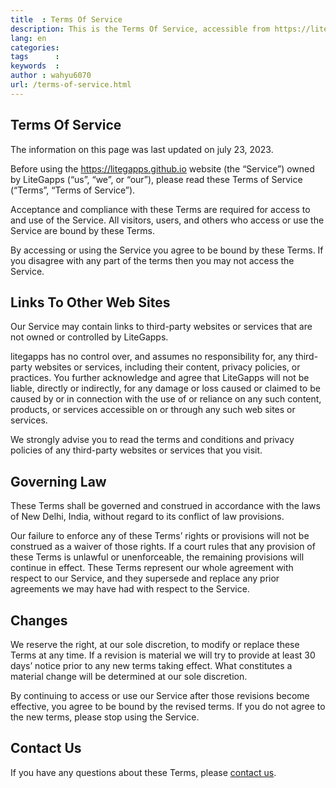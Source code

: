 ```yaml
---
title  : Terms Of Service
description: This is the Terms Of Service, accessible from https://litegapps.github.io/
lang: en
categories:
tags      :
keywords  :
author : wahyu6070
url: /terms-of-service.html
---
```




## Terms Of Service

The information on this page was last updated on july 23, 2023.

Before using the https://litegapps.github.io website (the “Service”) owned by LiteGapps (“us”, “we”, or “our”), please read these Terms of Service (“Terms”, “Terms of Service”).

Acceptance and compliance with these Terms are required for access to and use of the Service. All visitors, users, and others who access or use the Service are bound by these Terms.

By accessing or using the Service you agree to be bound by these Terms. If you disagree with any part of the terms then you may not access the Service.

## Links To Other Web Sites
Our Service may contain links to third-party websites or services that are not owned or controlled by LiteGapps.

litegapps has no control over, and assumes no responsibility for, any third-party websites or services, including their content, privacy policies, or practices. You further acknowledge and agree that LiteGapps will not be liable, directly or indirectly, for any damage or loss caused or claimed to be caused by or in connection with the use of or reliance on any such content, products, or services accessible on or through any such web sites or services.

We strongly advise you to read the terms and conditions and privacy policies of any third-party websites or services that you visit.

## Governing Law
These Terms shall be governed and construed in accordance with the laws of New Delhi, India, without regard to its conflict of law provisions.

Our failure to enforce any of these Terms’ rights or provisions will not be construed as a waiver of those rights. If a court rules that any provision of these Terms is unlawful or unenforceable, the remaining provisions will continue in effect. These Terms represent our whole agreement with respect to our Service, and they supersede and replace any prior agreements we may have had with respect to the Service.

## Changes
We reserve the right, at our sole discretion, to modify or replace these Terms at any time. If a revision is material we will try to provide at least 30 days’ notice prior to any new terms taking effect. What constitutes a material change will be determined at our sole discretion.

By continuing to access or use our Service after those revisions become effective, you agree to be bound by the revised terms. If you do not agree to the new terms, please stop using the Service.

## Contact Us
If you have any questions about these Terms, please [contact us](/contact.html).
